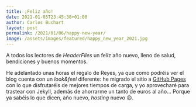 ```yaml
---
title: ¡Feliz año!
date: 2021-01-05T23:45:38+01:00
author: Carlos Buchart
layout: post
permalink: /2021/01/06/happy-new-year/
image: /assets/images/featured/happy_new_year_2021.jpg
---
```

A todos los lectores de _HeaderFiles_ un feliz año nuevo, lleno de salud, bendiciones y buenos momentos.

He adelantado unas horas el regalo de Reyes, ya que como podréis ver el blog cuenta con un _look&amp;feel_ diferente: he migrado el sitio a [GitHub Pages](https://pages.github.com/) con lo que disfrutaréis de mejores tiempos de carga, y yo aprovecharé para trastear con Jekyll, además de ahorrarme un tanto de euros al año... Porque ya sabéis lo que dicen, año nuevo, _hosting_ nuevo 😉.
